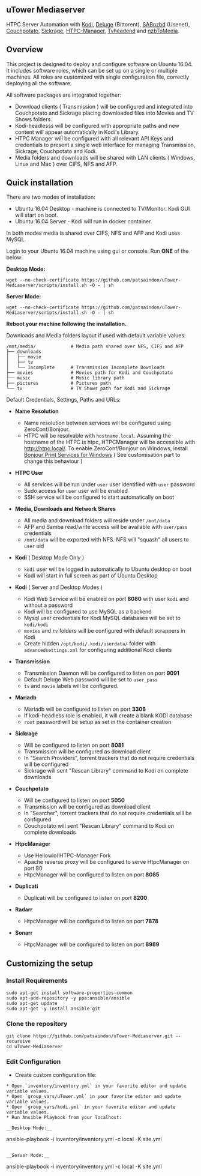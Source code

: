 
## uTower Mediaserver

HTPC Server Automation with [Kodi](http://kodi.tv), [Deluge](http://deluge-torrent.org/) (Bittorent), [SABnzbd](http://sabnzbd.org/) (Usenet), [Couchpotato](https://couchpota.to/), [Sickrage](https://sickrage.github.io/), [HTPC-Manager](https://github.com/Hellowlol/HTPC-Manager.git), [Tvheadend](https://tvheadend.org/) and [nzbToMedia](https://github.com/clinton-hall/nzbToMedia).

## Overview

This project is designed to deploy and configure software on Ubuntu 16.04. It includes software roles, which can be set up on a single or multiple machines. All roles are customized with single configuration file, correctly deploying all the software.

All software packages are integrated together:

* Download clients ( Transmission ) will be configured and integrated into Couchpotato and Sickrage placing downloaded files into Movies and TV Shows folders.
* Kodi-headlesss will be configured with appropriate paths and new content will appear automatically in Kodi's Library.
* HTPC Manager will be configured with all relevant API Keys and credentials to present a single web interface for managing Transmission, Sickrage, Couchpotato and Kodi.
* Media folders and downloads will be shared with LAN clients ( Windows, Linux and Mac ) over CIFS, NFS and AFP.

## Quick installation

There are two modes of installation:

* Ubuntu 16.04 Desktop - machine is connected to TV/Monitor. Kodi GUI will start on boot.
* Ubuntu 16.04 Server - Kodi will run in docker container.

In both modes media is shared over CIFS, NFS and AFP and Kodi uses MySQL.

Login to your Ubuntu 16.04 machine using gui or console. Run __ONE__ of the below:


__Desktop Mode:__

```
wget --no-check-certificate https://github.com/patsaindon/uTower-Mediaserver/scripts/install.sh -O - | sh
```

__Server Mode:__

```
wget --no-check-certificate https://github.com/patsaindon/uTower-Mediaserver/scripts/install.sh -O - | sh
```


__Reboot your machine following the installation.__

Downloads and Media folders layout if used with default variable values:

```
/mnt/media/             # Media path shared over NFS, CIFS and AFP
├── downloads
│   ├── movie
│   ├── tv              
│   └── Incomplete      # Transmission Incomplete Downloads
├── movies              # Movies path for Kodi and Couchpotato
├── music               # Music library path
├── pictures            # Pictures path
└── tv                  # TV Shows path for Kodi and Sickrage
```

Default Credentials, Settings, Paths and URLs:

* __Name Resolution__

    - Name resolution between services will be configured using ZeroConf/Bonjour.
    - HTPC will be resolvable with `hostname.local`. Assuming the hostname of the HTPC is htpc,
      HTPCManager will be accessible with http://htpc.local/. To enable ZeroConf/Bonjour on Windows,
      install [Bonjour Print Services for Windows](https://support.apple.com/kb/DL999?viewlocale=en_US&locale=en_US)
      ( See customisation part to change this behaviour )


* __HTPC User__

    - All services will be run under `user` user identified with `user` password
    - Sudo access for `user` user will be enabled
    - SSH service will be configured to start automatically on boot

* __Media, Downloads and Network Shares__

    - All media and download folders will reside under `/mnt/data`
    - AFP and Samba read/write access will be available with `user/pass` credentials
    - `/mnt/data` will be exported with NFS. NFS will "squash" all users to `user` uid

* __Kodi__ ( Desktop Mode Only )

    - `kodi` user will be logged in automatically to Ubuntu desktop on boot
    - Kodi will start in full screen as part of Ubuntu Desktop

* __Kodi__ ( Server and Desktop Modes )

    - Kodi Web Service will be enabled on port __8080__ with user `kodi` and without a password
    - Kodi will be configured to use MySQL as a backend
    - Mysql user credentials for Kodi MySQL databases will be set to `kodi/kodi`
    - `movies` and `tv` folders will be configured with default scrappers in Kodi
    - Create hidden `/opt/kodi/.kodi/userdata/` folder with `advancedsettings.xml` for configuring additional Kodi clients

* __Transmission__

    - Transmission Daemon will be configured to listen on port __9091__
    - Default Deluge Web password will be set to `user_pass`
    - `tv` and `movie` labels will be configured.

* __Mariadb__

    - Mariadb will be configured to listen on port __3306__
    - If kodi-headless role is enabled, it will create a blank KODI database
    - `root` password will be setup as set in the container creation

* __Sickrage__

    - Will be configured to listen on port __8081__
    - Transmission will be configured as download client
    - In "Search Providers", torrent trackers that do not require credentials will be configured
    - Sickrage will sent "Rescan Library" command to Kodi on complete downloads

* __Couchpotato__

    - Will be configured to listen on port __5050__
    - Transmission will be configured as download client
    - In "Searcher", torrent trackers that do not require credentials will be configured
    - Couchpotato will sent "Rescan Library" command to Kodi on complete downloads

* __HtpcManager__

    - Use Hellowlol HTPC-Manager Fork
    - Apache reverse proxy will be configured to serve HtpcManager on port 80
    - HtpcManager will be configured to listen on port __8085__

* __Duplicati__

    - Duplicati will be configured to listen on port __8200__    

* __Radarr__

    - HtpcManager will be configured to listen on port __7878__

* __Sonarr__

    - HtpcManager will be configured to listen on port __8989__    

## Customizing the setup

### Install Requirements

```    
sudo apt-get install software-properties-common
sudo apt-add-repository -y ppa:ansible/ansible
sudo apt-get update
sudo apt-get -y install ansible git
```

### Clone the repository

```
git clone https://github.com/patsaindon/uTower-Mediaserver.git --recursive
cd uTower-Mediaserver
```

### Edit Configuration

* Create custom configuration file:

```
* Open `inventory/inventory.yml` in your favorite editor and update variable values.
* Open `group_vars/uTower.yml` in your favorite editor and update variable values.
* Open `group_vars/kodi.yml` in your favorite editor and update variable values.
* Run Ansible Playbook from your localhost:

__Desktop Mode:__

```
ansible-playbook -i inventory/inventory.yml -c local -K site.yml
```

__Server Mode:__

```
ansible-playbook -i inventory/inventory.yml -c local -K site.yml
```
